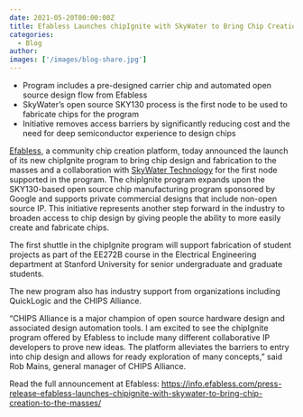 ```yaml
---
date: 2021-05-20T00:00:00Z
title: Efabless Launches chipIgnite with SkyWater to Bring Chip Creation to the Masses
categories:
  - Blog
author:
images: ['/images/blog-share.jpg']
---
```


- Program includes a pre-designed carrier chip and automated open source design flow from Efabless
- SkyWater’s open source SKY130 process is the first node to be used to fabricate chips for the program
- Initiative removes access barriers by significantly reducing cost and the need for deep semiconductor experience to design chips

[Efabless](https://www.globenewswire.com/Tracker?data=_QfpiutgK9BkRkwqOZ_QgaW-wScChSfzrLoisG3jrx29CaZIKTRoBuySTDuHXJZP0EbK1_N1KyzIRCW2sFc5NA==), a community chip creation platform, today announced the launch of its new chipIgnite program to bring chip design and fabrication to the masses and a collaboration with [SkyWater Technology](https://www.globenewswire.com/Tracker?data=P477GUgP-WxQLcA8zmSX8V24RDJ0fqqGp8teNuFfFkL7nLvoEPgkh9Uyo0a6ZDG-JNw_Hz99p5lNq7zs7gL_EsV6v-ZGI8zuNwlyMu1wbZ4=) for the first node supported in the program. The chipIgnite program expands upon the SKY130-based open source chip manufacturing program sponsored by Google and supports private commercial designs that include non-open source IP. This initiative represents another step forward in the industry to broaden access to chip design by giving people the ability to more easily create and fabricate chips.

The first shuttle in the chipIgnite program will support fabrication of student projects as part of the EE272B course in the Electrical Engineering department at Stanford University for senior undergraduate and graduate students.

The new program also has industry support from organizations including QuickLogic and the CHIPS Alliance.

“CHIPS Alliance is a major champion of open source hardware design and associated design automation tools. I am excited to see the chipIgnite program offered by Efabless to include many different collaborative IP developers to prove new ideas. The platform alleviates the barriers to entry into chip design and allows for ready exploration of many concepts,” said Rob Mains, general manager of CHIPS Alliance.

Read the full announcement at Efabless: https://info.efabless.com/press-release-efabless-launches-chipignite-with-skywater-to-bring-chip-creation-to-the-masses/